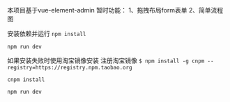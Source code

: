 本项目基于vue-element-admin
暂时功能：
1、拖拽布局form表单
2、简单流程图

安装依赖并运行
`npm install`

`npm run dev`


如果安装失败时使用淘宝镜像安装
注册淘宝镜像
`$ npm install -g cnpm --registry=https://registry.npm.taobao.org`

`cnpm install`

`npm run dev`